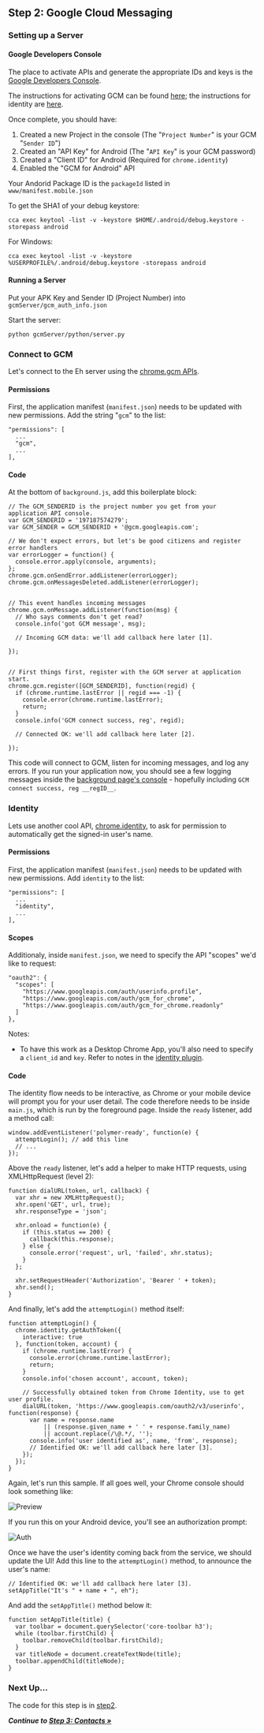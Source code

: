 ## Step 2: Google Cloud Messaging

### Setting up a Server

#### Google Developers Console

The place to activate APIs and generate the appropriate IDs and keys is the [Google Developers Console](https://console.developers.google.com).

The instructions for activating GCM can be found [here](https://developer.android.com/google/gcm/gs.html); the instructions for identity are [here](https://github.com/MobileChromeApps/cordova-plugin-chrome-apps-identity).

Once complete, you should have:

1. Created a new Project in the console (The "`Project Number`" is your GCM "`Sender ID`")
2. Created an "API Key" for Android (The "`API Key`" is your GCM password)
3. Created a "Client ID" for Android (Required for `chrome.identity`)
4. Enabled the "GCM for Android" API

Your Andorid Package ID is the `packageId` listed in `www/manifest.mobile.json`

To get the SHA1 of your debug keystore:

    cca exec keytool -list -v -keystore $HOME/.android/debug.keystore -storepass android

For Windows:

    cca exec keytool -list -v -keystore %USERPROFILE%/.android/debug.keystore -storepass android

#### Running a Server

Put your APK Key and Sender ID (Project Number) into `gcmServer/gcm_auth_info.json`

Start the server:

    python gcmServer/python/server.py

### Connect to GCM

Let's connect to the Eh server using the [chrome.gcm APIs](https://developer.chrome.com/apps/cloudMessaging).

#### Permissions

First, the application manifest (`manifest.json`) needs to be updated with new permissions. Add the string "`gcm`" to the list:

    "permissions": [
      ...
      "gcm",
      ...
    ],

#### Code

At the bottom of `background.js`, add this boilerplate block:

    // The GCM_SENDERID is the project number you get from your application API console.
    var GCM_SENDERID = '197187574279';
    var GCM_SENDER = GCM_SENDERID + '@gcm.googleapis.com';

    // We don't expect errors, but let's be good citizens and register error handlers
    var errorLogger = function() {
      console.error.apply(console, arguments);
    };
    chrome.gcm.onSendError.addListener(errorLogger);
    chrome.gcm.onMessagesDeleted.addListener(errorLogger);


    // This event handles incoming messages
    chrome.gcm.onMessage.addListener(function(msg) {
      // Who says comments don't get read?
      console.info('got GCM message', msg);

      // Incoming GCM data: we'll add callback here later [1].

    });


    // First things first, register with the GCM server at application start.
    chrome.gcm.register([GCM_SENDERID], function(regid) {
      if (chrome.runtime.lastError || regid === -1) {
        console.error(chrome.runtime.lastError);
        return;
      }
      console.info('GCM connect success, reg', regid);

      // Connected OK: we'll add callback here later [2].

    });

This code will connect to GCM, listen for incoming messages, and log any errors.
If you run your application now, you should see a few logging messages inside the [background page's console](http://stackoverflow.com/a/10082021/1099216) - hopefully including `GCM connect success, reg __regID__`.


### Identity

Lets use another cool API, [chrome.identity](https://developer.chrome.com/apps/identity), to ask for permission to automatically get the signed-in user's name.

#### Permissions

First, the application manifest (`manifest.json`) needs to be updated with new permissions.  Add `identity` to the list:

    "permissions": [
      ...
      "identity",
      ...
    ],

#### Scopes

Additionaly, inside `manifest.json`, we need to specify the API "scopes" we'd like to request:

    "oauth2": {
      "scopes": [
        "https://www.googleapis.com/auth/userinfo.profile",
        "https://www.googleapis.com/auth/gcm_for_chrome",
        "https://www.googleapis.com/auth/gcm_for_chrome.readonly"
      ]
    },

Notes:
* To have this work as a Desktop Chrome App, you'll also need to specify a `client_id` and `key`. Refer to notes in the [identity plugin](https://github.com/MobileChromeApps/cordova-plugin-chrome-apps-identity).

#### Code

The identity flow needs to be interactive, as Chrome or your mobile device will prompt you for your user detail.
The code therefore needs to be inside `main.js`, which is run by the foreground page.
Inside the `ready` listener, add a method call:

    window.addEventListener('polymer-ready', function(e) {
      attemptLogin(); // add this line
      // ...
    });

Above the `ready` listener, let's add a helper to make HTTP requests, using XMLHttpRequest (level 2):

    function dialURL(token, url, callback) {
      var xhr = new XMLHttpRequest();
      xhr.open('GET', url, true);
      xhr.responseType = 'json';

      xhr.onload = function(e) {
        if (this.status == 200) {
          callback(this.response);
        } else {
          console.error('request', url, 'failed', xhr.status);
        }
      };

      xhr.setRequestHeader('Authorization', 'Bearer ' + token);
      xhr.send();
    }

And finally, let's add the `attemptLogin()` method itself:

    function attemptLogin() {
      chrome.identity.getAuthToken({
        interactive: true
      }, function(token, account) {
        if (chrome.runtime.lastError) {
          console.error(chrome.runtime.lastError);
          return;
        }
        console.info('chosen account', account, token);

        // Successfully obtained token from Chrome Identity, use to get user profile.
        dialURL(token, 'https://www.googleapis.com/oauth2/v3/userinfo', function(response) {
          var name = response.name
              || (response.given_name + ' ' + response.family_name)
              || account.replace(/\@.*/, '');
          console.info('user identified as', name, 'from', response);
          // Identified OK: we'll add callback here later [3].
        });
      });
    }

Again, let's run this sample. If all goes well, your Chrome console should look something like:

![Preview](https://github.com/MobileChromeApps/workshop-cca-eh/raw/master/docs/assets/step2-console.png)

If you run this on your Android device, you'll see an authorization prompt:

![Auth](https://github.com/MobileChromeApps/workshop-cca-eh/raw/master/docs/assets/step2-auth.png)


Once we have the user's identity coming back from the service, we should update the UI! Add this line to
the `attemptLogin()` method, to announce the user's name:

    // Identified OK: we'll add callback here later [3].
    setAppTitle("It's " + name + ", eh");

And add the `setAppTitle()` method below it:

    function setAppTitle(title) {
      var toolbar = document.querySelector('core-toolbar h3');
      while (toolbar.firstChild) {
        toolbar.removeChild(toolbar.firstChild);
      }
      var titleNode = document.createTextNode(title);
      toolbar.appendChild(titleNode);
    }


### Next Up...

The code for this step is in [step2](https://github.com/MobileChromeApps/workshop-cca-eh/blob/master/workshop/step2).

_**Continue to [Step 3: Contacts &raquo;](https://github.com/MobileChromeApps/workshop-cca-eh/blob/master/docs/step3.md)**_
